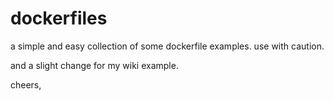# dockerfiles
a simple and easy collection of some dockerfile examples.
use with caution.

and a slight change for my wiki example.

cheers,
